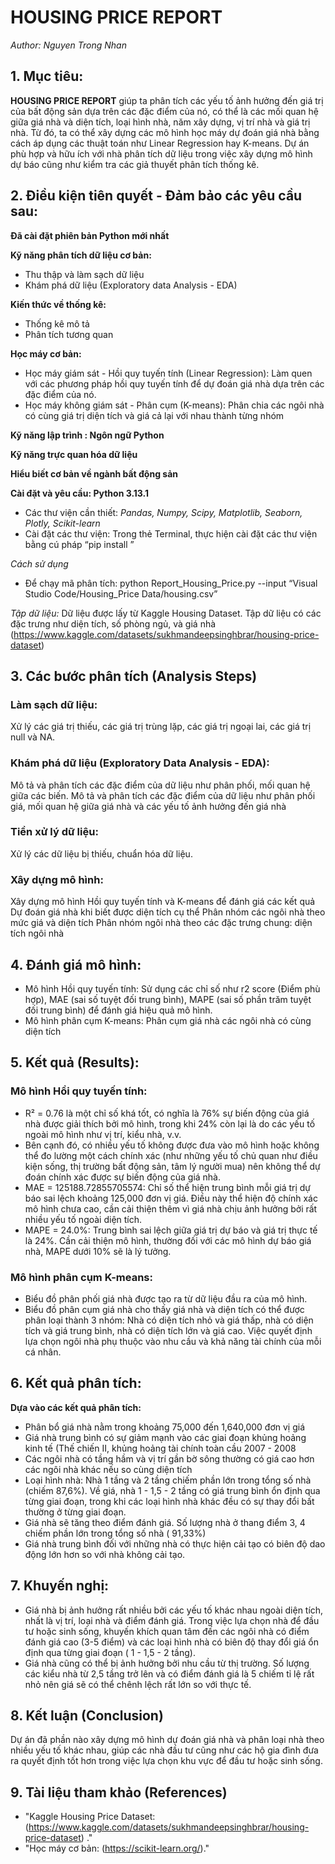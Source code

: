 # HOUSING PRICE REPORT
*Author: Nguyen Trong Nhan*
## 1. Mục tiêu:
**HOUSING PRICE REPORT** giúp ta phân tích các yếu tố ảnh hưởng đến giá trị của bất động sản dựa trên các đặc điểm của nó, có thể là các mối quan hệ giữa giá nhà và diện tích, loại hình nhà, năm xây dựng, vị trí nhà và giá trị nhà. Từ đó, ta có thể xây dựng các mô hình học máy dự đoán giá nhà bằng cách áp dụng các thuật toán như Linear Regression hay K-means. Dự án phù hợp và hữu ích với nhà phân tích dữ liệu trong việc xây dựng mô hình dự báo cũng như kiểm tra các giả thuyết phân tích thống kê. 
## 2. Điều kiện tiên quyết - Đảm bảo các yêu cầu sau:

**Đã cài đặt phiên bản Python mới nhất**

**Kỹ năng phân tích dữ liệu cơ bản:**
- Thu thập và làm sạch dữ liệu
- Khám phá dữ liệu (Exploratory data Analysis - EDA)

**Kiến thức về thống kê:**
- Thống kê mô tả
- Phân tích tương quan

**Học máy cơ bản:**
- Học máy giám sát - Hồi quy tuyến tính (Linear Regression): Làm quen với các phương pháp hồi quy tuyến tính để dự đoán giá nhà dựa trên các đặc điểm của nó.
- Học máy không giám sát - Phân cụm (K-means): Phân chia các ngôi nhà có cùng giá trị diện tích và giá cả lại với nhau thành từng nhóm

**Kỹ năng lập trình : Ngôn ngữ Python**
  
**Kỹ năng trực quan hóa dữ liệu**

**Hiểu biết cơ bản về ngành bất động sản**

**Cài đặt và yêu cầu: Python 3.13.1**

- Các thư viện cần thiết: *Pandas, Numpy, Scipy, Matplotlib, Seaborn, Plotly, Scikit-learn*
- Cài đặt các thư viện: Trong thẻ Terminal, thực hiện cài đặt các thư viện bằng cú pháp “pip install <Package>”

*Cách sử dụng*
- Để chạy mã phân tích: python Report_Housing_Price.py --input “Visual Studio Code/Housing_Price Data/housing.csv”

*Tập dữ liệu:*
Dữ liệu được lấy từ Kaggle Housing Dataset. Tập dữ liệu có các đặc trưng như diện tích, số phòng ngủ, và giá nhà 
(https://www.kaggle.com/datasets/sukhmandeepsinghbrar/housing-price-dataset) 
## 3. Các bước phân tích (Analysis Steps)
### Làm sạch dữ liệu: 
Xử lý các giá trị thiếu, các giá trị trùng lặp, các giá trị ngoại lai, các giá trị null và NA.
### Khám phá dữ liệu (Exploratory Data Analysis - EDA): 
Mô tả và phân tích các đặc điểm của dữ liệu như phân phối, mối quan hệ giữa các biến. Mô tả và phân tích các đặc điểm của dữ liệu như phân phối giá, mối quan hệ giữa giá nhà và các yếu tố ảnh hưởng đến giá nhà
### Tiền xử lý dữ liệu: 
Xử lý các dữ liệu bị thiếu, chuẩn hóa dữ liệu.
### Xây dựng mô hình: 
Xây dựng mô hình Hồi quy tuyến tính và K-means để đánh giá các kết quả
Dự đoán giá nhà khi biết được diện tích cụ thể
Phân nhóm các ngôi nhà theo mức giá và diện tích
Phân nhóm ngôi nhà theo các đặc trưng chung: diện tích ngôi nhà
## 4. Đánh giá mô hình: 
- Mô hình Hồi quy tuyến tính: Sử dụng các chỉ số như r2 score (Điểm phù hợp), MAE (sai số tuyệt đối trung bình), MAPE (sai số phần trăm tuyệt đối trung bình) để đánh giá hiệu quả mô hình.
- Mô hình phân cụm K-means: Phân cụm giá nhà các ngôi nhà có cùng diện tích 
## 5. Kết quả (Results):
### Mô hình Hồi quy tuyến tính:
- R² = 0.76 là một chỉ số khá tốt, có nghĩa là 76% sự biến động của giá nhà được giải thích bởi mô hình, trong khi 24% còn lại là do các yếu tố ngoài mô hình như vị trí, kiểu nhà, v.v.
- Bên cạnh đó, có nhiều yếu tố không được đưa vào mô hình hoặc không thể đo lường một cách chính xác (như những yếu tố chủ quan như điều kiện sống, thị trường bất động sản, tâm lý người mua) nên không thể dự đoán chính xác được sự biến động của giá nhà.
- MAE = 125188.72855705574: Chỉ số thể hiện trung bình mỗi giá trị dự báo sai lệch khoảng 125,000 đơn vị giá. Điều này thể hiện độ chính xác mô hình chưa cao, cần cải thiện thêm vì giá nhà chịu ảnh hưởng bởi rất nhiều yếu tố ngoài diện tích.
- MAPE = 24.0%: Trung bình sai lệch giữa giá trị dự báo và giá trị thực tế là 24%. Cần cải thiện mô hình, thường đối với các mô hình dự báo giá nhà, MAPE dưới 10% sẽ là lý tưởng.
### Mô hình phân cụm K-means:
- Biểu đồ phân phối giá nhà được tạo ra từ dữ liệu đầu ra của mô hình.
- Biểu đồ phân cụm giá nhà cho thấy giá nhà và diện tích có thể được phân loại thành 3 nhóm: Nhà có diện tích nhỏ và giá thấp, nhà có diện tích và giá trung bình, nhà có diện tích lớn và giá cao. Việc quyết định lựa chọn ngôi nhà phụ thuộc vào nhu cầu và khả năng tài chính của mỗi cá nhân.
## 6. Kết quả phân tích: 
**Dựa vào các kết quả phân tích:**
- Phân bổ giá nhà nằm trong khoảng 75,000 đến 1,640,000 đơn vị giá
- Giá nhà trung bình có sự giảm mạnh vào các giai đoạn khủng hoảng kinh tế (Thế chiến II, khủng hoảng tài chính toàn cầu 2007 - 2008
- Các ngôi nhà có tầng hầm và vị trí gần bờ sông thường có giá cao hơn các ngôi nhà khác nếu so cùng diện tích
- Loại hình nhà: Nhà 1 tầng và 2 tầng chiếm phần lớn trong tổng số nhà (chiếm 87,6%). Về giá, nhà 1 - 1,5 - 2 tầng có giá trung bình ổn định qua từng giai đoạn, trong khi các loại hình nhà khác đều có sự thay đổi bất thường ở từng giai đoạn. 
- Giá nhà sẽ tăng theo điểm đánh giá. Số lượng nhà ở thang điểm 3, 4 chiếm phần lớn trong tổng số nhà ( 91,33%)
- Giá nhà trung bình đối với những nhà có thực hiện cải tạo có biên độ dao động lớn hơn so với nhà không cải tạo.
## 7. Khuyến nghị: 
- Giá nhà bị ảnh hưởng rất nhiều bởi các yếu tố khác nhau ngoài diện tích, nhất là vị trí, loại nhà và điểm đánh giá. Trong việc lựa chọn nhà để đầu tư hoặc sinh sống, khuyến khích quan tâm đến các ngôi nhà có điểm đánh giá cao (3-5 điểm) và các loại hình nhà có biên độ thay đổi giá ổn định qua từng giai đoạn ( 1 - 1,5 - 2 tầng). 
- Giá nhà cũng có thể bị ảnh hưởng bởi nhu cầu từ thị trường. Số lượng các kiểu nhà từ 2,5 tầng trở lên và có điểm đánh giá là 5 chiếm tỉ lệ rất nhỏ nên giá sẽ có thể chênh lệch rất lớn so với thực tế.
## 8. Kết luận (Conclusion)
Dự án đã phần nào xây dựng mô hình dự đoán giá nhà và phân loại nhà theo nhiều yếu tố khác nhau, giúp các nhà đầu tư cũng như các hộ gia đình đưa ra quyết định tốt hơn trong việc lựa chọn khu vực để đầu tư hoặc sinh sống.
## 9. Tài liệu tham khảo (References)
- "Kaggle Housing Price Dataset: (https://www.kaggle.com/datasets/sukhmandeepsinghbrar/housing-price-dataset) ."
- "Học máy cơ bản: (https://scikit-learn.org/)."
